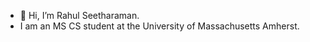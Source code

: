 - 👋 Hi, I’m Rahul Seetharaman.
- I am an MS CS student at the University of Massachusetts Amherst.

<!---
rahulsee/rahulsee is a ✨ special ✨ repository because its `README.md` (this file) appears on your GitHub profile.
You can click the Preview link to take a look at your changes.
--->
